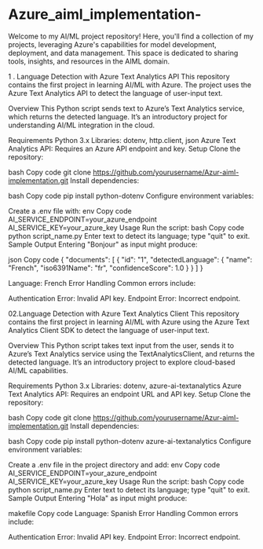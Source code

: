 # Azure_aiml_implementation-
Welcome to my AI/ML project repository! Here, you'll find a collection of my projects, leveraging Azure's capabilities for model development, deployment, and data management. This space is dedicated to sharing tools, insights, and resources in the AIML domain.


1 . Language Detection with Azure Text Analytics API
This repository contains the first project in learning AI/ML with Azure. The project uses the Azure Text Analytics API to detect the language of user-input text.

Overview
This Python script sends text to Azure’s Text Analytics service, which returns the detected language. It’s an introductory project for understanding AI/ML integration in the cloud.

Requirements
Python 3.x
Libraries: dotenv, http.client, json
Azure Text Analytics API: Requires an Azure API endpoint and key.
Setup
Clone the repository:

bash
Copy code
git clone https://github.com/yourusername/Azur-aiml-implementation.git
Install dependencies:

bash
Copy code
pip install python-dotenv
Configure environment variables:

Create a .env file with:
env
Copy code
AI_SERVICE_ENDPOINT=your_azure_endpoint
AI_SERVICE_KEY=your_azure_key
Usage
Run the script:
bash
Copy code
python script_name.py
Enter text to detect its language; type "quit" to exit.
Sample Output
Entering "Bonjour" as input might produce:

json
Copy code
{
  "documents": [
    {
      "id": "1",
      "detectedLanguage": {
        "name": "French",
        "iso6391Name": "fr",
        "confidenceScore": 1.0
      }
    }
  ]
}

Language: French
Error Handling
Common errors include:

Authentication Error: Invalid API key.
Endpoint Error: Incorrect endpoint.

02.Language Detection with Azure Text Analytics Client
This repository contains the first project in learning AI/ML with Azure using the Azure Text Analytics Client SDK to detect the language of user-input text.

Overview
This Python script takes text input from the user, sends it to Azure’s Text Analytics service using the TextAnalyticsClient, and returns the detected language. It’s an introductory project to explore cloud-based AI/ML capabilities.

Requirements
Python 3.x
Libraries: dotenv, azure-ai-textanalytics
Azure Text Analytics API: Requires an endpoint URL and API key.
Setup
Clone the repository:

bash
Copy code
git clone https://github.com/yourusername/Azur-aiml-implementation.git
Install dependencies:

bash
Copy code
pip install python-dotenv azure-ai-textanalytics
Configure environment variables:

Create a .env file in the project directory and add:
env
Copy code
AI_SERVICE_ENDPOINT=your_azure_endpoint
AI_SERVICE_KEY=your_azure_key
Usage
Run the script:
bash
Copy code
python script_name.py
Enter text to detect its language; type "quit" to exit.
Sample Output
Entering "Hola" as input might produce:

makefile
Copy code
Language: Spanish
Error Handling
Common errors include:

Authentication Error: Invalid API key.
Endpoint Error: Incorrect endpoint.
